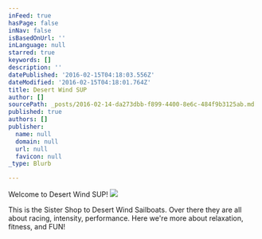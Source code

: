 ```yaml
---
inFeed: true
hasPage: false
inNav: false
isBasedOnUrl: ''
inLanguage: null
starred: true
keywords: []
description: ''
datePublished: '2016-02-15T04:18:03.556Z'
dateModified: '2016-02-15T04:18:01.764Z'
title: Desert Wind SUP
author: []
sourcePath: _posts/2016-02-14-da273dbb-f899-4400-8e6c-484f9b3125ab.md
published: true
authors: []
publisher:
  name: null
  domain: null
  url: null
  favicon: null
_type: Blurb

---
```

Welcome to Desert Wind SUP!
![](https://s3-us-west-2.amazonaws.com/the-grid-img/p/aac593c09735e5117f1b9c1b19ea87a9e0be0500.jpg)

This is the Sister Shop to Desert Wind Sailboats. Over there they are all about racing, intensity, performance. Here we're more about relaxation, fitness, and FUN!
